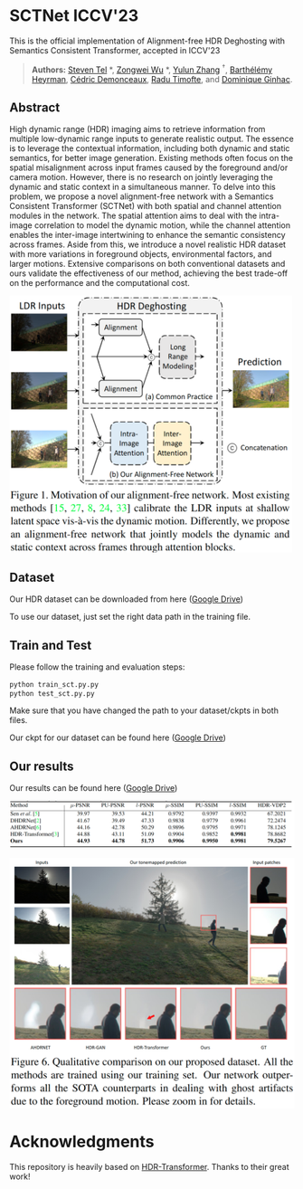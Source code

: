 # SCTNet ICCV'23

This is the official implementation of Alignment-free HDR Deghosting with Semantics Consistent Transformer, accepted in ICCV'23

> **Authors:** 
> [Steven Tel](https://imvia.u-bourgogne.fr/equipe/tel-steven) *,
> [Zongwei Wu](https://scholar.google.fr/citations?user=3QSALjX498QC&hl=en) *,
> [Yulun Zhang](https://scholar.google.fr/citations?user=ORmLjWoAAAAJ&hl=en&oi=ao) $`^\dagger`$, 
> [Barthélémy Heyrman](https://scholar.google.fr/citations?user=2VOpb80AAAAJ&hl=en&oi=ao),
> [Cédric Demonceaux](https://scholar.google.fr/citations?user=CCvaUR4AAAAJ&hl=en),
> [Radu Timofte](https://scholar.google.fr/citations?user=u3MwH5kAAAAJ&hl=en),
> and [Dominique Ginhac](https://scholar.google.fr/citations?user=fkdCT5kAAAAJ&hl=en&oi=ao).

## Abstract

High dynamic range (HDR) imaging aims to retrieve information from multiple low-dynamic range inputs to generate realistic output. The essence is to leverage the contextual information, including both dynamic and static semantics, for better image generation. Existing methods often focus on the spatial misalignment across input frames caused by the foreground and/or camera motion. However, there is no research on jointly leveraging the dynamic and static context in a simultaneous manner.  To delve into this problem, we propose a novel alignment-free network with a Semantics Consistent Transformer (SCTNet) with both spatial and channel attention modules in the network. The spatial attention aims to deal with the intra-image correlation to model the dynamic motion, while the channel attention enables the inter-image intertwining to enhance the semantic consistency across frames. Aside from this, we introduce a novel realistic HDR dataset with more variations in foreground objects, environmental factors, and larger motions. Extensive comparisons on both conventional datasets and ours validate the effectiveness of our method, achieving the best trade-off on the performance and the computational cost.

<img src="https://github.com/Zongwei97/SCTNet/blob/main/Imgs/abstract.png"  width="500" />


## Dataset

Our HDR dataset can be downloaded from here ([Google Drive](https://drive.google.com/file/d/1sXEBh190tD8T7POwjslV4FOrjb2s94T5/view?usp=sharing))

To use our dataset, just set the right data path in the training file.


## Train and Test

Please follow the training and evaluation steps:

```
python train_sct.py.py
python test_sct.py.py
```
Make sure that you have changed the path to your dataset/ckpts in both files.

Our ckpt for our dataset can be found here ([Google Drive](https://drive.google.com/file/d/1k3H9kQ1STanGABiEDAcrAzWdAGuxI0ZG/view?usp=sharing))


## Our results

Our results can be found here ([Google Drive](https://drive.google.com/file/d/17sH3azAp6cmd7hIvI7wL4dXTKPvEYe3R/view?usp=sharing))

![abstract](https://github.com/Zongwei97/SCTNet/blob/main/Imgs/quanti.png)


![abstract](https://github.com/Zongwei97/SCTNet/blob/main/Imgs/results.png)



# Acknowledgments
This repository is heavily based on [HDR-Transformer](https://github.com/liuzhen03/HDR-Transformer-PyTorch). Thanks to their great work!
